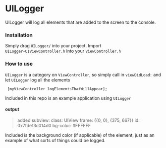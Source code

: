 # UILogger

UILogger will log all elements that are added to the screen to the console. 

### Installation

Simply drag `UILogger/` into your project. Import `UILogger+UIViewController.h` into your `ViewController.h`

### How to use

`UILogger` is a category on `ViewController`, so simply call in `viewDidLoad:` and let `UILogger` log all the elements 
```
 [myViewController logElementsThatWillAppear];
```

Included in this repo is an example application using `UILogger`

#### output

> added subview:
>   class: UIView
>   frame: {{0, 0}, {375, 667}}
>   id: 0x7fde13c014d0
>   bg-color:   #FFFFFF

Included is the background color (if applicable) of the element, just as an example of what sorts of things could be logged. 
